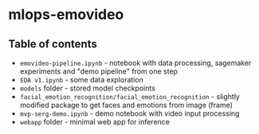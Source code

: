# mlops-emovideo
## Table of contents
* `emovideo-pipeline.ipynb` - notebook with data processing, sagemaker experiments and "demo pipeline" from one step
* `EDA v1.ipynb` - some data exploration
* `models` folder - stored model checkpoints
* `facial_emotion_recognition/facial_emotion_recognition` - slightly modified package to get faces and emotions from image (frame)
* `mvp-serg-demo.ipynb` - demo notebook with video input processing
* `webapp` folder - minimal web app for inference
